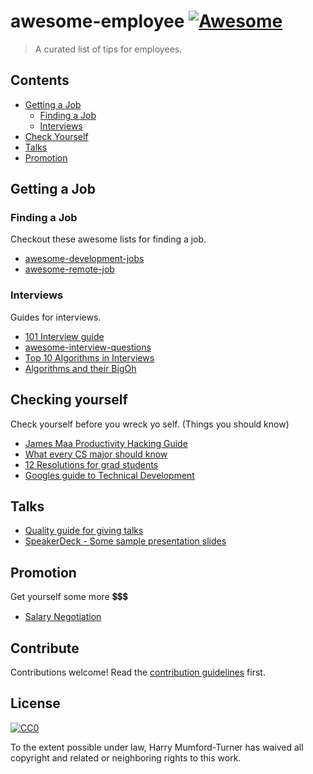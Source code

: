 # awesome-employee [![Awesome](https://cdn.rawgit.com/sindresorhus/awesome/d7305f38d29fed78fa85652e3a63e154dd8e8829/media/badge.svg)](https://github.com/sindresorhus/awesome)

> A curated list of tips for employees.


## Contents

- [Getting a Job](#getting-a-job)
  - [Finding a Job](#finding-a-job)
  - [Interviews](#interviews)
- [Check Yourself](#checking-yourself)
- [Talks](#talks)
- [Promotion](#promotion)


## Getting a Job

### Finding a Job

Checkout these awesome lists for finding a job.

- [awesome-development-jobs](https://github.com/neutraltone/awesome-development-jobs)
- [awesome-remote-job](https://github.com/lukasz-madon/awesome-remote-job)


### Interviews

Guides for interviews.

- [101 Interview guide](https://github.com/andreis/interview)
- [awesome-interview-questions](https://github.com/MaximAbramchuck/awesome-interview-questions)
- [Top 10 Algorithms in Interviews](http://www.programcreek.com/2012/11/top-10-algorithms-for-coding-interview/)
- [Algorithms and their BigOh](http://www.bradoncode.com/blog/2012/04/big-o-algorithm-examples-in-javascript.html)

## Checking yourself

Check yourself before you wreck yo self. (Things you should know)

- [James Maa Productivity Hacking Guide](http://www.jamesmaa.com/2012/12/02/james-maas-productivity-hacking-guide/)
- [What every CS major should know](http://matt.might.net/articles/what-cs-majors-should-know/)
- [12 Resolutions for grad students](http://matt.might.net/articles/grad-student-resolutions/)
- [Googles guide to Technical Development](https://www.google.com/about/careers/students/guide-to-technical-development.html)

## Talks

- [Quality guide for giving talks](http://speaking.io/)
- [SpeakerDeck - Some sample presentation slides](https://speakerdeck.com/)


## Promotion

Get yourself some more 💲💲💲

- [Salary Negotiation](https://fearlesssalarynegotiation.com/)


## Contribute

Contributions welcome! Read the [contribution guidelines](contributing.md) first.


## License

[![CC0](http://mirrors.creativecommons.org/presskit/buttons/88x31/svg/cc-zero.svg)](http://creativecommons.org/publicdomain/zero/1.0)

To the extent possible under law, Harry Mumford-Turner has waived all copyright and
related or neighboring rights to this work.
